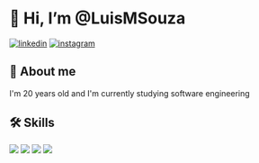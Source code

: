 # 👋 Hi, I’m @LuisMSouza
<!-- ## 🔗 Links -->
<!-- [![portfolio](https://img.shields.io/badge/my_portfolio-000?style=for-the-badge&logo=ko-fi&logoColor=white)](https://katherineoelsner.com/) -->
[![linkedin](https://img.shields.io/badge/linkedin-0A66C2?style=for-the-badge&logo=linkedin&logoColor=white)](https://www.linkedin.com/in/lu%C3%ADs-miguel-souza-1b91b8249/)
[![instagram](https://img.shields.io/badge/Instagram-E4405F?style=for-the-badge&logo=instagram&logoColor=white)](https://www.instagram.com/luism.almd/)

## 🚀 About me

I'm 20 years old and I'm currently studying software engineering

## 🛠 Skills
<div>
<img  src="https://img.shields.io/badge/HTML-239120?style=for-the-badge&logo=html5&logoColor=white">
<img  src="https://img.shields.io/badge/CSS-239120?&style=for-the-badge&logo=css3&logoColor=white">
<img  src="https://img.shields.io/badge/JavaScript-F7DF1E?style=for-the-badge&logo=javascript&logoColor=white">
<img  src="https://img.shields.io/badge/Node.js-43853D?style=for-the-badge&logo=node.js&logoColor=white">
</div>
